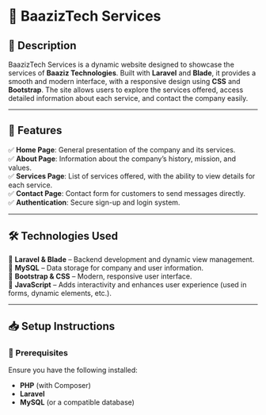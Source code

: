 # 🌟 BaazizTech Services  

## 📌 Description  
BaazizTech Services is a dynamic website designed to showcase the services of **Baaziz Technologies**. Built with **Laravel** and **Blade**, it provides a smooth and modern interface, with a responsive design using **CSS** and **Bootstrap**. The site allows users to explore the services offered, access detailed information about each service, and contact the company easily.  

---

## 🚀 Features  
✅ **Home Page**: General presentation of the company and its services.  
✅ **About Page**: Information about the company’s history, mission, and values.  
✅ **Services Page**: List of services offered, with the ability to view details for each service.  
✅ **Contact Page**: Contact form for customers to send messages directly.  
✅ **Authentication**: Secure sign-up and login system.  

---

## 🛠️ Technologies Used  
🔹 **Laravel & Blade** – Backend development and dynamic view management.  
🔹 **MySQL** – Data storage for company and user information.  
🔹 **Bootstrap & CSS** – Modern, responsive user interface.  
🔹 **JavaScript** – Adds interactivity and enhances user experience (used in forms, dynamic elements, etc.).  

---

## 📥 Setup Instructions  

### 📌 Prerequisites  
Ensure you have the following installed:  
- **PHP** (with Composer)  
- **Laravel**  
- **MySQL** (or a compatible database)  
